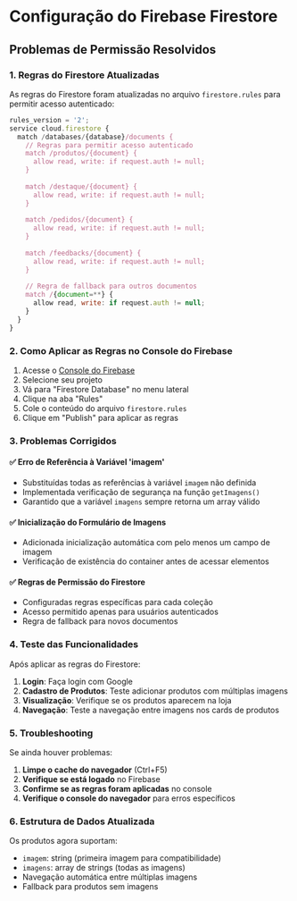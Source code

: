 # Configuração do Firebase Firestore

## Problemas de Permissão Resolvidos

### 1. Regras do Firestore Atualizadas

As regras do Firestore foram atualizadas no arquivo `firestore.rules` para permitir acesso autenticado:

```javascript
rules_version = '2';
service cloud.firestore {
  match /databases/{database}/documents {
    // Regras para permitir acesso autenticado
    match /produtos/{document} {
      allow read, write: if request.auth != null;
    }
    
    match /destaque/{document} {
      allow read, write: if request.auth != null;
    }
    
    match /pedidos/{document} {
      allow read, write: if request.auth != null;
    }
    
    match /feedbacks/{document} {
      allow read, write: if request.auth != null;
    }
    
    // Regra de fallback para outros documentos
    match /{document=**} {
      allow read, write: if request.auth != null;
    }
  }
}
```

### 2. Como Aplicar as Regras no Console do Firebase

1. Acesse o [Console do Firebase](https://console.firebase.google.com/)
2. Selecione seu projeto
3. Vá para "Firestore Database" no menu lateral
4. Clique na aba "Rules"
5. Cole o conteúdo do arquivo `firestore.rules`
6. Clique em "Publish" para aplicar as regras

### 3. Problemas Corrigidos

#### ✅ Erro de Referência à Variável 'imagem'
- Substituídas todas as referências à variável `imagem` não definida
- Implementada verificação de segurança na função `getImagens()`
- Garantido que a variável `imagens` sempre retorna um array válido

#### ✅ Inicialização do Formulário de Imagens
- Adicionada inicialização automática com pelo menos um campo de imagem
- Verificação de existência do container antes de acessar elementos

#### ✅ Regras de Permissão do Firestore
- Configuradas regras específicas para cada coleção
- Acesso permitido apenas para usuários autenticados
- Regra de fallback para novos documentos

### 4. Teste das Funcionalidades

Após aplicar as regras do Firestore:

1. **Login**: Faça login com Google
2. **Cadastro de Produtos**: Teste adicionar produtos com múltiplas imagens
3. **Visualização**: Verifique se os produtos aparecem na loja
4. **Navegação**: Teste a navegação entre imagens nos cards de produtos

### 5. Troubleshooting

Se ainda houver problemas:

1. **Limpe o cache do navegador** (Ctrl+F5)
2. **Verifique se está logado** no Firebase
3. **Confirme se as regras foram aplicadas** no console
4. **Verifique o console do navegador** para erros específicos

### 6. Estrutura de Dados Atualizada

Os produtos agora suportam:
- `imagem`: string (primeira imagem para compatibilidade)
- `imagens`: array de strings (todas as imagens)
- Navegação automática entre múltiplas imagens
- Fallback para produtos sem imagens
